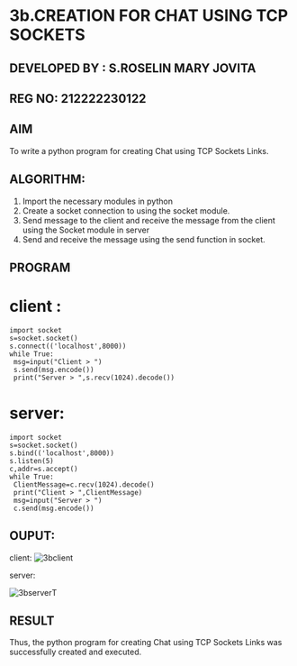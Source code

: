 # 3b.CREATION FOR CHAT USING TCP SOCKETS
 ##  DEVELOPED BY : S.ROSELIN MARY JOVITA
 ## REG NO: 212222230122
 
## AIM
To write a python program for creating Chat using TCP Sockets Links.
## ALGORITHM:
1. Import the necessary modules in python
2. Create a socket connection to using the socket module.
3. Send message to the client and receive the message from the client using the Socket module in
 server
4. Send and receive the message using the send function in socket.
## PROGRAM

# client :

```
import socket
s=socket.socket()
s.connect(('localhost',8000))
while True:
 msg=input("Client > ")
 s.send(msg.encode())
 print("Server > ",s.recv(1024).decode())
```

# server:

```
import socket
s=socket.socket()
s.bind(('localhost',8000))
s.listen(5)
c,addr=s.accept()
while True:
 ClientMessage=c.recv(1024).decode()
 print("Client > ",ClientMessage)
 msg=input("Server > ")
 c.send(msg.encode())
```
## OUPUT:
client:
![3bclient](https://github.com/Prasanavausdevan/3b_CHAT_USING_TCP_SOCKETS/assets/144870579/1c0d469d-5779-465a-904c-24a6e04c9963)


server:

![3bserver](https://github.com/Prasanavausdevan/3b_CHAT_USING_TCP_SOCKETS/assets/144870579/39b048b9-d353-4a6e-b84c-5322edc700af)T
## RESULT
Thus, the python program for creating Chat using TCP Sockets Links was successfully 
created and executed.
